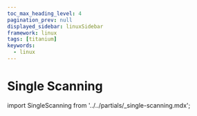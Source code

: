 ```yaml
---
toc_max_heading_level: 4
pagination_prev: null
displayed_sidebar: linuxSidebar
framework: linux
tags: [titanium]
keywords:
  - linux
---
```


# Single Scanning

import SingleScanning from '../../partials/_single-scanning.mdx';

<SingleScanning/>